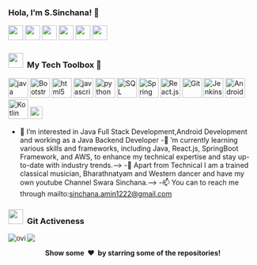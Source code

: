  ### Hola, I’m S.Sinchana! 👋
[<img height="30" src="https://img.shields.io/badge/linkedin-blue.svg?&style=for-the-badge&logo=linkedin&logoColor=white" />][LinkedIn]
[<img height="30" src="https://img.shields.io/badge/GitHub-100000?style=for-the-badge&logo=github&logoColor=white" />][Github]
[<img height="30" src="https://img.shields.io/badge/-Hackerrank-2EC866?style=for-the-badge&logo=HackerRank&logoColor=white" />][Hackerrank]
[<img height="30" src="https://img.shields.io/badge/Gmail-D14836?style=for-the-badge&logo=gmail&logoColor=white" />][Gmail]
[<img height="30" src="https://img.shields.io/badge/YouTube-FF0000?style=for-the-badge&logo=youtube&logoColor=white" />][YouTube]
<img height="30" src="https://komarev.com/ghpvc/?username=Sinchana-Amin&color=blueviolet" />


[gmail]: mailto:sinchana.amin1222@gmail.com
[Linkedin]: https://www.linkedin.com/in/s-sinchana-0611b2192
[Hackerrank]:https://www.hackerrank.com/sinchana_amin121
[Github]:  https://github.io/Sinchana-Amin
[Twitter]: https://twitter.com/SinchanaAmin
[Youtube]:https://www.youtube.com/@swarasinchana7769

<!-- ![alt text](Cover.jpg)-->
### <img src="https://media.giphy.com/media/iY8CRBdQXODJSCERIr/giphy.gif" width="30px">&nbsp; My Tech Toolbox 🧰


<p align="left">
<img src="https://www.vectorlogo.zone/logos/java/java-ar21.svg" alt="java" height="40"/>
<img src="https://www.vectorlogo.zone/logos/getbootstrap/getbootstrap-ar21.svg" alt="Bootstrap" height="40"/>
<img src="https://www.vectorlogo.zone/logos/w3_html5/w3_html5-ar21.svg" alt="html5" height="40"/>
<img src="https://www.vectorlogo.zone/logos/javascript/javascript-ar21.svg" alt="javascript" height="40"/></code> 
<img src="https://www.vectorlogo.zone/logos/python/python-ar21.svg" alt="python" height="40"/>
<img src="https://www.vectorlogo.zone/logos/mysql/mysql-ar21.svg" alt="SQL" height="40"/>
<img src="https://www.vectorlogo.zone/logos/springio/springio-ar21.svg" alt="Spring Boot" height="40"/>
<img src="https://www.vectorlogo.zone/logos/reactjs/reactjs-ar21.svg" alt="React.js" height="40"/>
<img src="https://www.vectorlogo.zone/logos/git-scm/git-scm-ar21.svg" alt="Git" height="40"/>
<img src="https://www.vectorlogo.zone/logos/jenkins/jenkins-ar21.svg" alt="Jenkins" height="40"/>
<img src="https://www.vectorlogo.zone/logos/android/android-ar21.svg" alt="Android" height="40"/>
<img src="https://www.vectorlogo.zone/logos/kotlinlang/kotlinlang-ar21.svg" alt="Kotlin" height="40"/>
<img width="25px" src="https://upload.wikimedia.org/wikipedia/commons/thumb/d/d5/CSS3_logo_and_wordmark.svg/1200px-CSS3_logo_and_wordmark.svg.png" alt="css">
<!--<img src="https://www.vectorlogo.zone/logos/amazon_aws/amazon_aws-ar21.svg" alt="AWS" height="50"/>
<img src="https://www.vectorlogo.zone/logos/google_cloud/google_cloud-ar21.svg" alt="GCP" height="50"/>-->
</p>


- 👀 I’m interested in Java Full Stack Development,Android Development and working as a Java Backend Developer
-🌱 ’m currently learning various skills and frameworks, including Java, React.js, SpringBoot Framework, and AWS, to enhance my technical expertise and stay up-to-date with industry trends.-->
-💞️ Apart from Technical I am a trained classical musician, Bharathnatyam and Western dancer and have my own youtube Channel Swara Sinchana.-->
-📫 You can to reach me through mailto:sinchana.amin1222@gmail.com

### <img src="https://media.giphy.com/media/iY8CRBdQXODJSCERIr/giphy.gif" width="30px">&nbsp; Git Activeness


<p><img align="left" src="https://github-readme-stats.vercel.app/api/top-langs?username=Sinchana-Amin&show_icons=true&locale=en&layout=compact&theme=chartreuse-dark" alt="ovi" /></p>
<p><img src="https://github-readme-stats.vercel.app/api?username=Sinchana-Amin&&show_icons=true&title_color=bb2acf&text_color=daf7dc&bg_color=151515"></p>

<div align="center">
<b>Show some &nbsp;❤️&nbsp; by starring some of the repositories!</b><br>
 
</div>
